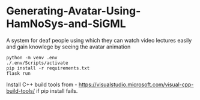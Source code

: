 # Generating-Avatar-Using-HamNoSys-and-SiGML
A system for deaf people using which they can watch video lectures easily and gain knowlege by seeing the avatar animation

```
python -m venv .env
./.env/Scripts/activate
pip install -r requirements.txt
flask run
```

Install C++ build tools from - https://visualstudio.microsoft.com/visual-cpp-build-tools/ if pip install fails.
